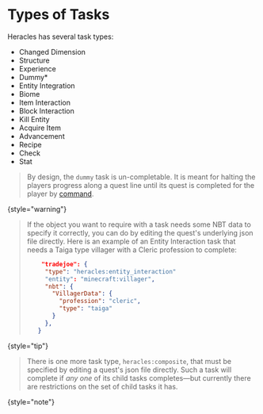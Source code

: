 # Types of Tasks

Heracles has several task types:

- Changed Dimension
- Structure
- Experience
- Dummy*
- Entity Integration
- Biome
- Item Interaction
- Block Interaction
- Kill Entity
- Acquire Item
- Advancement
- Recipe
- Check
- Stat

> By design, the `dummy` task is un-completable. It is meant for halting the players progress along a quest line until its quest is completed for the player by [command](Commands.md).
>
{style="warning"}

> If the object you want to require with a task needs some NBT data to specify it correctly, you can do by editing the quest's underlying json file directly.
> Here is an example of an Entity Interaction task that needs a Taiga type villager with a Cleric profession to complete:
> 
> ```json
>     "tradejoe": {
>      "type": "heracles:entity_interaction" 
>      "entity": "minecraft:villager",
>      "nbt": {
>        "VillagerData": {
>          "profession": "cleric",
>          "type": "taiga"
>        }
>      },
>    }
> ```
>
{style="tip"}

> There is one more task type, `heracles:composite`, that must be specified by editing a quest's json file directly. Such a task will complete if _any one_ of its child tasks completes—but currently there are restrictions on the set of child tasks it has.
>
{style="note"}